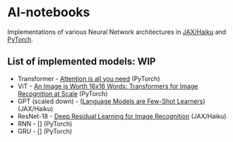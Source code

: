 # AI-notebooks

Implementations of various Neural Network architectures in [JAX/Haiku](https://github.com/deepmind/dm-haiku/tree/c18be3df5e85796492f2915af261b5517f12bacc) 
and [PyTorch](https://pytorch.org/).


## List of implemented models: WIP
- Transformer - [Attention is all you need](https://arxiv.org/abs/1706.03762) (PyTorch)
- ViT - [An Image is Worth 16x16 Words: Transformers for Image Recognition at Scale](https://arxiv.org/abs/2010.11929) (PyTorch)
- GPT (scaled down) - [(Language Models are Few-Shot Learners)](https://arxiv.org/abs/2005.14165) (JAX/Haiku)
- ResNet-18 - [Deep Residual Learning for Image Recognition](https://arxiv.org/abs/1512.03385) (JAX/Haiku)
- RNN - [] (PyTorch)
- GRU - [] (PyTorch)
